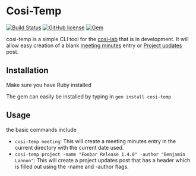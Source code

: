 # Cosi-Temp

[![Build Status](https://travis-ci.org/lannonbr/cosi-temp.svg?branch=master)](https://travis-ci.org/lannonbr/cosi-temp)
[![GitHub license](https://img.shields.io/badge/license-MIT-blue.svg)](https://raw.githubusercontent.com/lannonbr/cosi-temp/master/LICENSE)
[![Gem](https://img.shields.io/badge/gem-1.0.2-orange.svg)](https://rubygems.org/gems/cosi-temp)

cosi-temp is a simple CLI tool for the [cosi-lab](https://github.com/cosi-lab) that is in
development. It will allow easy creation of a blank [meeting minutes](http://cosi-lab.github.io/meeting-minutes)
entry or [Project updates](http://cosi-lab.github.io/project-updates) post.

## Installation
Make sure you have Ruby installed

The gem can easily be installed by typing in `gem install cosi-temp`

## Usage
the basic commands include

- `cosi-temp meeting`: This will create a meeting minutes entry in the current directory with the current date used.
- `cosi-temp project -name "Foobar Release 1.4.0" -author "Benjamin Lannon"`: This will create a project updates post that has a header which is filled out using the -name and -author flags.
